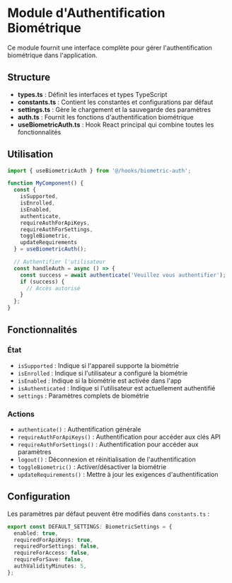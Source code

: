 # Module d'Authentification Biométrique

Ce module fournit une interface complète pour gérer l'authentification biométrique dans l'application.

## Structure

- **types.ts** : Définit les interfaces et types TypeScript
- **constants.ts** : Contient les constantes et configurations par défaut
- **settings.ts** : Gère le chargement et la sauvegarde des paramètres
- **auth.ts** : Fournit les fonctions d'authentification biométrique
- **useBiometricAuth.ts** : Hook React principal qui combine toutes les fonctionnalités

## Utilisation

```typescript
import { useBiometricAuth } from '@/hooks/biometric-auth';

function MyComponent() {
  const {
    isSupported,
    isEnrolled,
    isEnabled,
    authenticate,
    requireAuthForApiKeys,
    requireAuthForSettings,
    toggleBiometric,
    updateRequirements
  } = useBiometricAuth();

  // Authentifier l'utilisateur
  const handleAuth = async () => {
    const success = await authenticate('Veuillez vous authentifier');
    if (success) {
      // Accès autorisé
    }
  };
}
```

## Fonctionnalités

### État
- `isSupported` : Indique si l'appareil supporte la biométrie
- `isEnrolled` : Indique si l'utilisateur a configuré la biométrie
- `isEnabled` : Indique si la biométrie est activée dans l'app
- `isAuthenticated` : Indique si l'utilisateur est actuellement authentifié
- `settings` : Paramètres complets de biométrie

### Actions
- `authenticate()` : Authentification générale
- `requireAuthForApiKeys()` : Authentification pour accéder aux clés API
- `requireAuthForSettings()` : Authentification pour accéder aux paramètres
- `logout()` : Déconnexion et réinitialisation de l'authentification
- `toggleBiometric()` : Activer/désactiver la biométrie
- `updateRequirements()` : Mettre à jour les exigences d'authentification

## Configuration

Les paramètres par défaut peuvent être modifiés dans `constants.ts` :

```typescript
export const DEFAULT_SETTINGS: BiometricSettings = {
  enabled: true,
  requiredForApiKeys: true,
  requiredForSettings: false,
  requireForAccess: false,
  requireForSave: false,
  authValidityMinutes: 5,
};
``` 